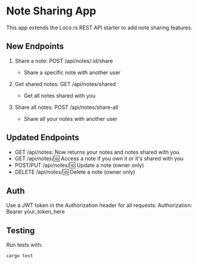 # Note Sharing App

This app extends the Loco.rs REST API starter to add note sharing features.

## New Endpoints

1. Share a note: POST /api/notes/:id/share
   - Share a specific note with another user

2. Get shared notes: GET /api/notes/shared
   - Get all notes shared with you

3. Share all notes: POST /api/notes/share-all
   - Share all your notes with another user

## Updated Endpoints

- GET /api/notes: Now returns your notes and notes shared with you
- GET /api/notes/:id: Access a note if you own it or it's shared with you
- POST/PUT /api/notes/:id: Update a note (owner only)
- DELETE /api/notes/:id: Delete a note (owner only)

## Auth

Use a JWT token in the Authorization header for all requests:
Authorization: Bearer your_token_here

## Testing

Run tests with:
```
cargo test
```
